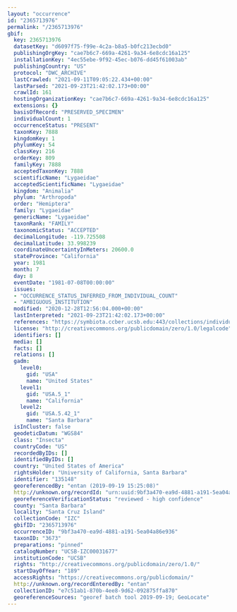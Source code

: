 ```yaml
---
layout: "occurrence"
id: "2365713976"
permalink: "/2365713976"
gbif:
  key: 2365713976
  datasetKey: "d6097f75-f99e-4c2a-b8a5-b0fc213ecbd0"
  publishingOrgKey: "cae7b6c7-669a-4261-9a34-6e8cdc16a125"
  installationKey: "4ec55ebe-9f92-45ec-b076-dd45f61003ab"
  publishingCountry: "US"
  protocol: "DWC_ARCHIVE"
  lastCrawled: "2021-09-11T09:05:22.434+00:00"
  lastParsed: "2021-09-23T21:42:02.173+00:00"
  crawlId: 161
  hostingOrganizationKey: "cae7b6c7-669a-4261-9a34-6e8cdc16a125"
  extensions: {}
  basisOfRecord: "PRESERVED_SPECIMEN"
  individualCount: 1
  occurrenceStatus: "PRESENT"
  taxonKey: 7888
  kingdomKey: 1
  phylumKey: 54
  classKey: 216
  orderKey: 809
  familyKey: 7888
  acceptedTaxonKey: 7888
  scientificName: "Lygaeidae"
  acceptedScientificName: "Lygaeidae"
  kingdom: "Animalia"
  phylum: "Arthropoda"
  order: "Hemiptera"
  family: "Lygaeidae"
  genericName: "Lygaeidae"
  taxonRank: "FAMILY"
  taxonomicStatus: "ACCEPTED"
  decimalLongitude: -119.725508
  decimalLatitude: 33.998239
  coordinateUncertaintyInMeters: 20600.0
  stateProvince: "California"
  year: 1981
  month: 7
  day: 8
  eventDate: "1981-07-08T00:00:00"
  issues:
  - "OCCURRENCE_STATUS_INFERRED_FROM_INDIVIDUAL_COUNT"
  - "AMBIGUOUS_INSTITUTION"
  modified: "2020-12-28T12:56:04.000+00:00"
  lastInterpreted: "2021-09-23T21:42:02.173+00:00"
  references: "https://symbiota.ccber.ucsb.edu:443/collections/individual/index.php?occid=135148"
  license: "http://creativecommons.org/publicdomain/zero/1.0/legalcode"
  identifiers: []
  media: []
  facts: []
  relations: []
  gadm:
    level0:
      gid: "USA"
      name: "United States"
    level1:
      gid: "USA.5_1"
      name: "California"
    level2:
      gid: "USA.5.42_1"
      name: "Santa Barbara"
  isInCluster: false
  geodeticDatum: "WGS84"
  class: "Insecta"
  countryCode: "US"
  recordedByIDs: []
  identifiedByIDs: []
  country: "United States of America"
  rightsHolder: "University of California, Santa Barbara"
  identifier: "135148"
  georeferencedBy: "entan (2019-09-19 15:25:08)"
  http://unknown.org/recordId: "urn:uuid:9bf3a470-ea9d-4881-a191-5ea04a86e936"
  georeferenceVerificationStatus: "reviewed - high confidence"
  county: "Santa Barbara"
  locality: "Santa Cruz Island"
  collectionCode: "IZC"
  gbifID: "2365713976"
  occurrenceID: "9bf3a470-ea9d-4881-a191-5ea04a86e936"
  taxonID: "3673"
  preparations: "pinned"
  catalogNumber: "UCSB-IZC00031677"
  institutionCode: "UCSB"
  rights: "http://creativecommons.org/publicdomain/zero/1.0/"
  startDayOfYear: "189"
  accessRights: "https://creativecommons.org/publicdomain/"
  http://unknown.org/recordEnteredBy: "entan"
  collectionID: "e7c51ab1-870b-4ee8-9d62-092875ffa870"
  georeferenceSources: "georef batch tool 2019-09-19; GeoLocate"
---
```

